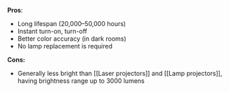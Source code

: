 
**Pros**:
- Long lifespan (20,000–50,000 hours)
- Instant turn-on, turn-off
- Better color accuracy (in dark rooms)
- No lamp replacement is required

**Cons:**
- Generally less bright than [[Laser projectors]] and [[Lamp projectors]], having brightness range up to 3000 lumens


